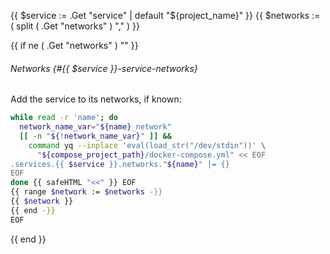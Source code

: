 <!--

Adds networks configuration to a `docker-compose.yml`` service.

Usage:

{ {% docker/compose/service_networks_section service="<service-name>"
  networks="<service-network-name>,mariadb,prometheus" %} }

-->
{{ $service := .Get "service" | default "${project_name}" }}
{{ $networks := ( split ( .Get "networks" ) "," ) }}

{{ if ne ( .Get "networks" ) "" }}

###### Networks {#{{ $service }}-service-networks}

Add the service to its networks, if known:

```bash
while read -r 'name'; do
  network_name_var="${name}_network"
  [[ -n "${!network_name_var}" ]] &&
    command yq --inplace 'eval(load_str("/dev/stdin"))' \
      "${compose_project_path}/docker-compose.yml" << EOF
.services.{{ $service }}.networks."${name}" |= {}
EOF
done {{ safeHTML "<<" }} EOF
{{ range $network := $networks -}}
{{ $network }}
{{ end -}}
EOF
```

{{ end }}
